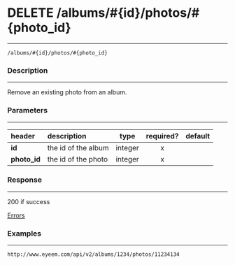 # DELETE /albums/#{id}/photos/#{photo_id} 
***
`/albums/#{id}/photos/#{photo_id} `

### Description
***
Remove an existing photo from an album.

### Parameters
***

|header| description| type |required? |default|
|:---------|:--------------|:----------:|:------------:|:------------:|
|**id**| the id of the album|integer|x||
|**photo_id**| the id of the photo|integer|x||

### Response
***


200 if success

[Errors](https://github.com/eyeem/API/blob/master/resources/errors.md)

### Examples
***

`http://www.eyeem.com/api/v2/albums/1234/photos/11234134`






 